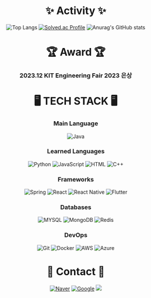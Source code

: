 <div align= "center">
  
# ✨ Activity ✨
![Top Langs](https://github-readme-stats.vercel.app/api/top-langs/?username=KRSuchan&layout=compact&theme=tokyonight) 
[![Solved.ac Profile](http://mazassumnida.wtf/api/generate_badge?boj=2_suchan)](https://solved.ac/2_suchan)
![Anurag's GitHub stats](https://github-readme-stats.vercel.app/api?username=KRSuchan&show_icons=true&theme=tokyonight)

# 🏆 Award 🏆
### 2023.12 KIT Engineering Fair 2023 은상

# 🖥️ TECH STACK 🖥️

### Main Language
<img alt="Java" src="https://img.shields.io/badge/JAVA-blue?style=for-the-badge"/>

### Learned Languages
<img alt="Python" src="https://img.shields.io/badge/Python-blue?style=for-the-badge&logo=Python&logoColor=white"/> <img alt="JavaScript" src="https://img.shields.io/badge/JavaScript-F7DF1E?style=for-the-badge&logo=javascript&logoColor=white"/> <img alt="HTML" src="https://img.shields.io/badge/HTML5-E34F26?style=for-the-badge&logo=html5&logoColor=white"/> <img alt="C++" src="https://img.shields.io/badge/C++-00599C?style=for-the-badge&logo=C%2B%2B&logoColor=white"/> 

### Frameworks
<img alt="Spring" src="https://img.shields.io/badge/Spring-6DB33F?style=for-the-badge&logo=Spring&logoColor=white"> <img alt="React" src="https://img.shields.io/badge/React-61DAFB?style=for-the-badge&logo=React&logoColor=black"/> <img alt="React Native" src="https://img.shields.io/badge/React Native-61DAFB?style=for-the-badge&logo=React&logoColor=black"/> <img alt="Flutter" src="https://img.shields.io/badge/Flutter-02569B?style=for-the-badge&logo=flutter&logoColor=white"/>

### Databases
<img alt="MYSQL" src="https://img.shields.io/badge/mysql-4479A1?style=for-the-badge&logo=MYSQL&logoColor=white"/> <img alt="MongoDB" src="https://img.shields.io/badge/MongoDB-47A248?style=for-the-badge&logo=MongoDB&logoColor=white"/> <img alt="Redis" src="https://img.shields.io/badge/Redis-FF4438?style=for-the-badge&logo=REDIS&logoColor=white"/>

### DevOps
<img alt="Git" src="https://img.shields.io/badge/Git-F05032?style=for-the-badge&logo=git&logoColor=white"/> <img alt="Docker" src="https://img.shields.io/badge/Docker-2496ED?style=for-the-badge&logo=Docker&logoColor=white"/> <img alt="AWS" src="https://img.shields.io/badge/AWS-232F3E?style=for-the-badge&logo=amazonwebservices&logoColor=white"/> <img alt="Azure" src="https://img.shields.io/badge/azure-0080FF?style=for-the-badge&logoColor=white"/>

# 📨 Contact 📨
<a href="mailto:lsc1814@naver.com"> <img alt="Naver" src="https://img.shields.io/badge/NAVER-03c75a?style=for-the-badge&logo=Naver&logoColor=white"/></a> <a href="mailto:tncks4814@gmail.com"/> <img alt="Google" src="https://img.shields.io/badge/GMAIL-EA4335?style=flat-square&logo=Gmail&logoColor=white"/></a> <a href="https://wannado-gds.tistory.com/" target="_blank"> <img src="https://img.shields.io/badge/티스토리-white?style=flat&logo=tistory&logoColor=black"/></a>
